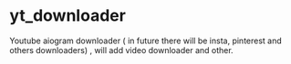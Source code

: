 # yt_downloader
Youtube aiogram downloader  ( in future there will be insta, pinterest and others downloaders) , will add video downloader and other.
